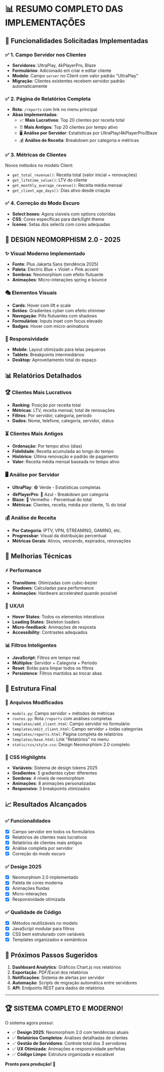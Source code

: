 # 📊 **RESUMO COMPLETO DAS IMPLEMENTAÇÕES**

## 🎯 **Funcionalidades Solicitadas Implementadas**

### ✅ **1. Campo Servidor nos Clientes**
- **Servidores**: UltraPlay, 4kPlayerPro, Blaze
- **Formulários**: Adicionado em criar e editar cliente
- **Modelo**: Campo `server` no Client com valor padrão "UltraPlay"
- **Migração**: Clientes existentes recebem servidor padrão automaticamente

### ✅ **2. Página de Relatórios Completa**
- **Rota**: `/reports` com link no menu principal
- **Abas Implementadas**:
  - 📈 **Mais Lucrativos**: Top 20 clientes por receita total
  - ⏰ **Mais Antigos**: Top 20 clientes por tempo ativo
  - 🖥️ **Análise por Servidor**: Estatísticas por UltraPlay/4kPlayerPro/Blaze
  - 💰 **Análise de Receita**: Breakdown por categoria e métricas

### ✅ **3. Métricas de Clientes**
Novos métodos no modelo Client:
- `get_total_revenue()`: Receita total (valor inicial + renovações)
- `get_lifetime_value()`: LTV do cliente
- `get_monthly_average_revenue()`: Receita média mensal
- `get_client_age_days()`: Dias ativo desde criação

### ✅ **4. Correção do Modo Escuro**
- **Select boxes**: Agora visíveis com options coloridas
- **CSS**: Cores específicas para dark/light theme
- **Ícones**: Setas dos selects com cores adequadas

## 🎨 **DESIGN NEOMORPHISM 2.0 - 2025**

### ✨ **Visual Moderno Implementado**
- **Fonte**: Plus Jakarta Sans (tendência 2025)
- **Paleta**: Electric Blue + Violet + Pink accent
- **Sombras**: Neomorphism com efeito flutuante
- **Animações**: Micro-interações spring e bounce

### 🎭 **Elementos Visuais**
- **Cards**: Hover com lift e scale
- **Botões**: Gradientes cyber com efeito shimmer
- **Navegação**: Pills flutuantes com shadows
- **Formulários**: Inputs inset com focus elevado
- **Badges**: Hover com micro-animations

### 📱 **Responsividade**
- **Mobile**: Layout otimizado para telas pequenas
- **Tablets**: Breakpoints intermediários
- **Desktop**: Aproveitamento total do espaço

## 📊 **Relatórios Detalhados**

### 🏆 **Clientes Mais Lucrativos**
- **Ranking**: Posição por receita total
- **Métricas**: LTV, receita mensal, total de renovações
- **Filtros**: Por servidor, categoria, período
- **Dados**: Nome, telefone, categoria, servidor, status

### ⏳ **Clientes Mais Antigos** 
- **Ordenação**: Por tempo ativo (dias)
- **Fidelidade**: Receita acumulada ao longo do tempo
- **Histórico**: Última renovação e padrão de pagamento
- **Valor**: Receita média mensal baseada no tempo ativo

### 🖥️ **Análise por Servidor**
- **UltraPlay**: 🟢 Verde - Estatísticas completas
- **4kPlayerPro**: 🔵 Azul - Breakdown por categoria  
- **Blaze**: 🔴 Vermelho - Percentual do total
- **Métricas**: Clientes, receita, média por cliente, % do total

### 💰 **Análise de Receita**
- **Por Categoria**: IPTV, VPN, STREAMING, GAMING, etc.
- **Progressbar**: Visual da distribuição percentual
- **Métricas Gerais**: Ativos, vencendo, expirados, renovações

## 🔧 **Melhorias Técnicas**

### ⚡ **Performance**
- **Transitions**: Otimizadas com cubic-bezier
- **Shadows**: Calculadas para performance
- **Animações**: Hardware accelerated quando possível

### 🎯 **UX/UI**
- **Hover States**: Todos os elementos interativos
- **Loading States**: Skeleton loaders
- **Micro-feedback**: Animações de resposta
- **Accessibility**: Contrastes adequados

### 📊 **Filtros Inteligentes**
- **JavaScript**: Filtros em tempo real
- **Múltiplos**: Servidor + Categoria + Período
- **Reset**: Botão para limpar todos os filtros
- **Persistence**: Filtros mantidos ao trocar abas

## 🚀 **Estrutura Final**

### 📁 **Arquivos Modificados**
- `models.py`: Campo servidor + métodos de métricas
- `routes.py`: Rota `/reports` com análises completas
- `templates/add_client.html`: Campo servidor no formulário
- `templates/edit_client.html`: Campo servidor + todas categorias
- `templates/reports.html`: Página completa de relatórios
- `templates/base.html`: Link "Relatórios" no menu
- `static/css/style.css`: Design Neomorphism 2.0 completo

### 🎨 **CSS Highlights**
- **Variáveis**: Sistema de design tokens 2025
- **Gradientes**: 5 gradientes cyber diferentes
- **Sombras**: 4 níveis de neomorphism
- **Animações**: 8 animações personalizadas
- **Responsivo**: 3 breakpoints otimizados

## 📈 **Resultados Alcançados**

### ✅ **Funcionalidades**
- [x] Campo servidor em todos os formulários
- [x] Relatórios de clientes mais lucrativos 
- [x] Relatórios de clientes mais antigos
- [x] Análise completa por servidor
- [x] Correção do modo escuro

### ✅ **Design 2025**
- [x] Neomorphism 2.0 implementado
- [x] Paleta de cores moderna
- [x] Animações fluidas
- [x] Micro-interações
- [x] Responsividade otimizada

### ✅ **Qualidade de Código**
- [x] Métodos reutilizáveis no modelo
- [x] JavaScript modular para filtros
- [x] CSS bem estruturado com variáveis
- [x] Templates organizados e semânticos

## 🎯 **Próximos Passos Sugeridos**

1. **Dashboard Analytics**: Gráficos Chart.js nos relatórios
2. **Exportação**: PDF/Excel dos relatórios
3. **Notificações**: Sistema de alertas por servidor
4. **Automação**: Scripts de migração automática entre servidores
5. **API**: Endpoints REST para dados de relatórios

---

## 🏆 **SISTEMA COMPLETO E MODERNO!**

O sistema agora possui:
- ✅ **Design 2025**: Neomorphism 2.0 com tendências atuais
- ✅ **Relatórios Completos**: Análises detalhadas de clientes
- ✅ **Gestão de Servidores**: Controle total dos 3 servidores
- ✅ **UX Otimizada**: Animações e responsividade perfeitas
- ✅ **Código Limpo**: Estrutura organizada e escalável

**Pronto para produção! 🚀**